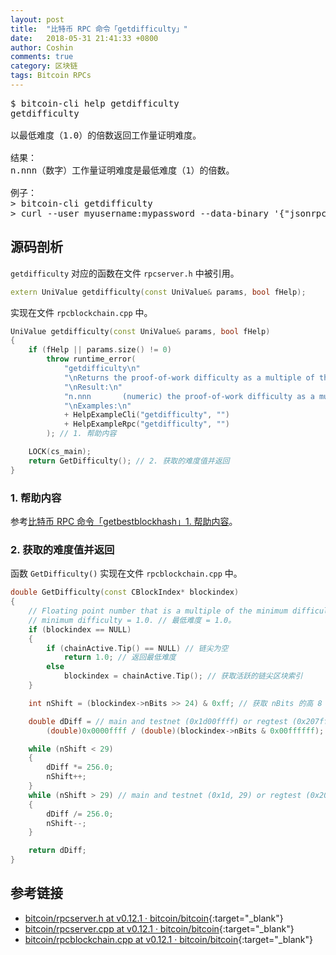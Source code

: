 ```yaml
---
layout: post
title:  "比特币 RPC 命令「getdifficulty」"
date:   2018-05-31 21:41:33 +0800
author: Coshin
comments: true
category: 区块链
tags: Bitcoin RPCs
---
```

<pre>
$ bitcoin-cli help getdifficulty
getdifficulty

以最低难度（1.0）的倍数返回工作量证明难度。

结果：
n.nnn（数字）工作量证明难度是最低难度（1）的倍数。

例子：
> bitcoin-cli getdifficulty
> curl --user myusername:mypassword --data-binary '{"jsonrpc": "1.0", "id":"curltest", "method": "getdifficulty", "params": [] }' -H 'content-type: text/plain;' http://127.0.0.1:8332/
</pre>

## 源码剖析

`getdifficulty` 对应的函数在文件 `rpcserver.h` 中被引用。

```cpp
extern UniValue getdifficulty(const UniValue& params, bool fHelp);
```

实现在文件 `rpcblockchain.cpp` 中。

```cpp
UniValue getdifficulty(const UniValue& params, bool fHelp)
{
    if (fHelp || params.size() != 0)
        throw runtime_error(
            "getdifficulty\n"
            "\nReturns the proof-of-work difficulty as a multiple of the minimum difficulty.\n"
            "\nResult:\n"
            "n.nnn       (numeric) the proof-of-work difficulty as a multiple of the minimum difficulty.\n"
            "\nExamples:\n"
            + HelpExampleCli("getdifficulty", "")
            + HelpExampleRpc("getdifficulty", "")
        ); // 1. 帮助内容

    LOCK(cs_main);
    return GetDifficulty(); // 2. 获取的难度值并返回
}
```

### 1. 帮助内容

参考[比特币 RPC 命令「getbestblockhash」1. 帮助内容](/blog/2018/05/bitcoin-rpc-getbestblockhash.html#1-帮助内容)。

### 2. 获取的难度值并返回

函数 `GetDifficulty()` 实现在文件 `rpcblockchain.cpp` 中。

```cpp
double GetDifficulty(const CBlockIndex* blockindex)
{
    // Floating point number that is a multiple of the minimum difficulty, // 最低难度倍数的浮点数
    // minimum difficulty = 1.0. // 最低难度 = 1.0。
    if (blockindex == NULL)
    {
        if (chainActive.Tip() == NULL) // 链尖为空
            return 1.0; // 返回最低难度
        else
            blockindex = chainActive.Tip(); // 获取活跃的链尖区块索引
    }

    int nShift = (blockindex->nBits >> 24) & 0xff; // 获取 nBits 的高 8 位 2 进制

    double dDiff = // main and testnet (0x1d00ffff) or regtest (0x207fffff) 0x1e0ffff0 (dash)
        (double)0x0000ffff / (double)(blockindex->nBits & 0x00ffffff); // 计算难度并返回

    while (nShift < 29)
    {
        dDiff *= 256.0;
        nShift++;
    }
    while (nShift > 29) // main and testnet (0x1d, 29) or regtest (0x20, 32)
    {
        dDiff /= 256.0;
        nShift--;
    }

    return dDiff;
}
```

## 参考链接

* [bitcoin/rpcserver.h at v0.12.1 · bitcoin/bitcoin](https://github.com/bitcoin/bitcoin/blob/v0.12.1/src/rpcserver.h){:target="_blank"}
* [bitcoin/rpcserver.cpp at v0.12.1 · bitcoin/bitcoin](https://github.com/bitcoin/bitcoin/blob/v0.12.1/src/rpcserver.cpp){:target="_blank"}
* [bitcoin/rpcblockchain.cpp at v0.12.1 · bitcoin/bitcoin](https://github.com/bitcoin/bitcoin/blob/v0.12.1/src/rpcblockchain.cpp){:target="_blank"}
